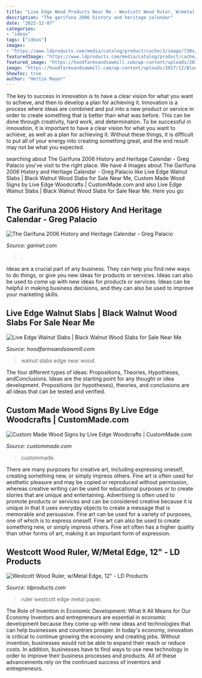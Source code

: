 ```yaml
---
title: "Live Edge Wood Products Near Me - Westcott Wood Ruler, W/metal Edge, 12&quot;"
description: "The garifuna 2006 history and heritage calendar"
date: "2022-12-07"
categories:
- "ideas"
tags: ["ideas"]
images:
- "https://www.ldproducts.com/media/catalog/product/cache/3/image/730x/9df78eab33525d08d6e5fb8d27136e95/1/0/1010016282.jpg"
featuredImage: "https://www.ldproducts.com/media/catalog/product/cache/3/image/730x/9df78eab33525d08d6e5fb8d27136e95/1/0/1010016282.jpg"
featured_image: "https://hoodfarmsandsawmill.com/wp-content/uploads/2017/12/Black-Walnut-Slabs-1.jpg"
image: "https://hoodfarmsandsawmill.com/wp-content/uploads/2017/12/Black-Walnut-Slabs-1.jpg"
ShowToc: true
author: "Hettie Mayer"
---
```



The key to success in innovation is to have a clear vision for what you want to achieve, and then to develop a plan for achieving it.
Innovation is a process where ideas are combined and put into a new product or service in order to create something that is better than what was before. This can be done through creativity, hard work, and determination. To be successful in innovation, it is important to have a clear vision for what you want to achieve, as well as a plan for achieving it. Without these things, it is difficult to put all of your energy into creating something great, and the end result may not be what you expected.

	

		
searching about The Garifuna 2006 History and Heritage Calendar - Greg Palacio you've visit to the right place. We have 4 Images about The Garifuna 2006 History and Heritage Calendar - Greg Palacio like Live Edge Walnut Slabs | Black Walnut Wood Slabs for Sale Near Me, Custom Made Wood Signs by Live Edge Woodcrafts | CustomMade.com and also Live Edge Walnut Slabs | Black Walnut Wood Slabs for Sale Near Me. Here you go:
		
    
## The Garifuna 2006 History And Heritage Calendar - Greg Palacio

<img loading=lazy src="http://www.garinet.com/webstore/products/dvd_conosca_honduras2.jpg" onerror="this.onerror=null;this.src='https://tse4.mm.bing.net/th?id=OIP.X_nlGoXX_-tiKjDKg6R7dQAAAA&amp;pid=15.1';" alt="The Garifuna 2006 History and Heritage Calendar - Greg Palacio">

_Source: garinet.com_

>. 

	

Ideas are a crucial part of any business. They can help you find new ways to do things, or give you new ideas for products or services. Ideas can also be used to come up with new ideas for products or services. Ideas can be helpful in making business decisions, and they can also be used to improve your marketing skills.

    
## Live Edge Walnut Slabs | Black Walnut Wood Slabs For Sale Near Me

<img loading=lazy src="https://hoodfarmsandsawmill.com/wp-content/uploads/2017/12/Black-Walnut-Slabs-1.jpg" onerror="this.onerror=null;this.src='https://tse4.mm.bing.net/th?id=OIP.mSWLPqJlNhkt9MtuwsjxAQHaJ3&amp;pid=15.1';" alt="Live Edge Walnut Slabs | Black Walnut Wood Slabs for Sale Near Me">

_Source: hoodfarmsandsawmill.com_

>walnut slabs edge near wood. 

	

The four different types of ideas: Propositions, Theories, Hypotheses, andConclusions.
Ideas are the starting point for any thought or idea development. Propositions (or hypotheses), theories, and conclusions are all ideas that can be tested and verified.

    
## Custom Made Wood Signs By Live Edge Woodcrafts | CustomMade.com

<img loading=lazy src="https://images.custommade.com/iodIg6mJb3UE49f1FHmcoEL8ydg=/fit-in/510x382/custommade-photosets/126567/126567.501539.jpg" onerror="this.onerror=null;this.src='https://tse3.mm.bing.net/th?id=OIP.B0f5Jzru-W7jtSyetYqGcAHaFj&amp;pid=15.1';" alt="Custom Made Wood Signs by Live Edge Woodcrafts | CustomMade.com">

_Source: custommade.com_

>custommade. 

	

There are many purposes for creative art, including expressing oneself, creating something new, or simply impress others. Fine art is often used for aesthetic pleasure and may be copied or reproduced without permission, whereas creative writing can be used for educational purposes or to create stories that are unique and entertaining. Advertising is often used to promote products or services and can be considered creative because it is unique in that it uses everyday objects to create a message that is memorable and persuasive.
Fine art can be used for a variety of purposes, one of which is to express oneself. Fine art can also be used to create something new, or simply impress others. Fine art often has a higher quality than other forms of art, making it an important form of expression.

    
## Westcott Wood Ruler, W/Metal Edge, 12&quot; - LD Products

<img loading=lazy src="https://www.ldproducts.com/media/catalog/product/cache/3/image/730x/9df78eab33525d08d6e5fb8d27136e95/1/0/1010016282.jpg" onerror="this.onerror=null;this.src='https://tse2.mm.bing.net/th?id=OIP.pwknXoRolrSjAL7mOSKDOQHaHa&amp;pid=15.1';" alt="Westcott Wood Ruler, w/Metal Edge, 12&quot; - LD Products">

_Source: ldproducts.com_

>ruler westcott edge metal paper. 

	

The Role of Invention in Economic Development: What It All Means for Our Economy
Inventors and entrepreneurs are essential in economic development because they come up with new ideas and technologies that can help businesses and countries prosper. In today's economy, innovation is critical to continue growing the economy and creating jobs. Without invention, businesses would not be able to expand their reach or reduce costs. In addition, businesses have to find ways to use new technology in order to improve their business processes and products. All of these advancements rely on the continued success of inventors and entrepreneurs.

